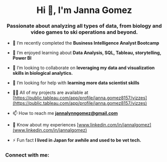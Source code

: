 <h1 align="center">Hi 👋, I'm Janna Gomez</h1>
<h3 align="center">Passionate about analyzing all types of data, from biology and video games to ski operations and beyond.</h3>

- 🔭 I’m recently completed the **Business Intelligence Analyst Bootcamp**

- 🌱 I’m enjoyed learning about **Data Analysis, SQL, Tableau, storytelling, Power BI**

- 👯 I’m looking to collaborate on **leveraging my data and visualization skills in biological analytics.**

- 🤝 I’m looking for help with **learning more data scientist skills**

- 👨‍💻 All of my projects are available at [https://public.tableau.com/app/profile/janna.gomez8157/vizzes](https://public.tableau.com/app/profile/janna.gomez8157/vizzes)

- 📫 How to reach me **jannalynngomez@gmail.com**

- 📄 Know about my experiences [www.linkedin.com/in/jannalgomez](www.linkedin.com/in/jannalgomez)

- ⚡ Fun fact **I lived in Japan for awhile and used to be vet tech.**

<h3 align="left">Connect with me:</h3>
<p align="left">
</p>

